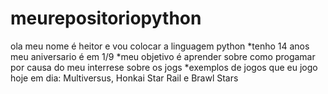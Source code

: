# meurepositoriopython
ola meu nome é heitor e vou colocar a linguagem python
*tenho 14 anos meu aniversario é em 1/9 
*meu objetivo é aprender sobre como progamar por causa do meu interrese sobre os jogs
*exemplos de jogos que eu jogo hoje em dia: Multiversus, Honkai Star Rail e Brawl Stars
